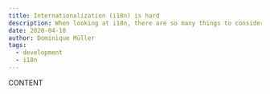 ```yaml
---
title: Internationalization (i18n) is hard
description: When looking at i18n, there are so many things to consider, and so many technical solutions to go for. Depending on your requirements, there are different ways to go about i18n. In this article, we'll look into a few of those.
date: 2020-04-10
author: Dominique Müller
tags:
  - development
  - i18n
---
```


CONTENT
